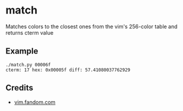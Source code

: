 # match

Matches colors to the closest ones from the vim's 256-color table and returns cterm value

## Example

```console
./match.py 00006f
cterm: 17 hex: 0x00005f diff: 57.41080037762929
```

## Credits
- [vim.fandom.com](https://vim.fandom.com/wiki/Xterm256_color_names_for_console_Vim)

